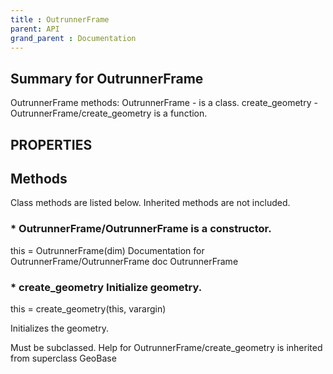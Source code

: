 ```yaml
---
title : OutrunnerFrame
parent: API
grand_parent : Documentation
---
```

## Summary for OutrunnerFrame
OutrunnerFrame methods:
OutrunnerFrame - is a class.
create_geometry - OutrunnerFrame/create_geometry is a function.
## PROPERTIES
## Methods
Class methods are listed below. Inherited methods are not included.
### * OutrunnerFrame/OutrunnerFrame is a constructor.
this = OutrunnerFrame(dim)
Documentation for OutrunnerFrame/OutrunnerFrame
doc OutrunnerFrame

### * create_geometry Initialize geometry.

this = create_geometry(this, varargin)

Initializes the geometry.

Must be subclassed.
Help for OutrunnerFrame/create_geometry is inherited from superclass GeoBase

